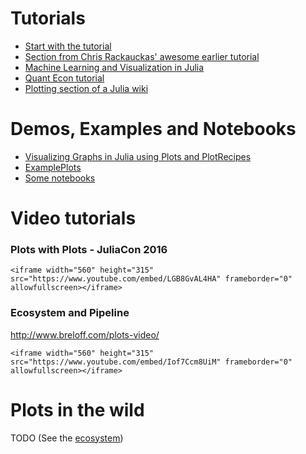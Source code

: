 # Tutorials

- [Start with the tutorial](/tutorial)
- [Section from Chris Rackauckas' awesome earlier tutorial](http://ucidatascienceinitiative.github.io/IntroToJulia/Html/PlotsJL)
- [Machine Learning and Visualization in Julia](http://www.breloff.com/JuliaML-and-Plots/)
- [Quant Econ tutorial](https://lectures.quantecon.org/jl/julia_plots.html#plotsjl-jl)
- [Plotting section of a Julia wiki](https://en.wikibooks.org/wiki/Introducing_Julia/Plotting)

# Demos, Examples and Notebooks

- [Visualizing Graphs in Julia using Plots and PlotRecipes](http://www.breloff.com/Graphs/)
- [ExamplePlots](https://github.com/JuliaPlots/ExamplePlots.jl)
- [Some notebooks](https://github.com/tbreloff/notebooks)

# Video tutorials

### Plots with Plots - JuliaCon 2016

```@raw html
<iframe width="560" height="315" src="https://www.youtube.com/embed/LGB8GvAL4HA" frameborder="0" allowfullscreen></iframe>
```
### Ecosystem and Pipeline

http://www.breloff.com/plots-video/

```@raw html
<iframe width="560" height="315" src="https://www.youtube.com/embed/Iof7Ccm8UiM" frameborder="0" allowfullscreen></iframe>
```

# Plots in the wild

TODO (See the [ecosystem](https://juliaplots.github.io/ecosystem/))
